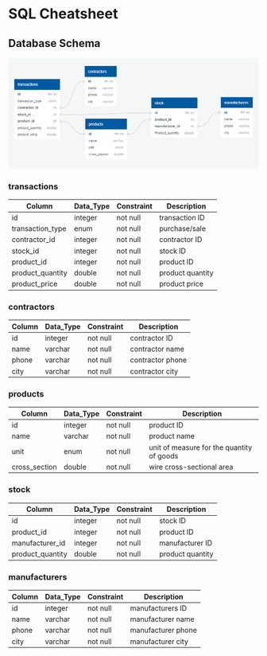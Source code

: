 # SQL Cheatsheet

## Database Schema

![Database Schema](/images/database_schema.png)

### transactions

| Column            | Data_Type | Constraint | Description      |
|-------------------|-----------|------------|------------------|
| id                | integer   | not null   | transaction ID   |
| transaction_type  | enum      | not null   | purchase/sale    |
| contractor_id     | integer   | not null   | contractor ID    |
| stock_id          | integer   | not null   | stock ID         |
| product_id        | integer   | not null   | product ID       |
| product_quantity  | double    | not null   | product quantity |
| product_price     | double    | not null   | product price    |

### contractors

| Column | Data_Type | Constraint | Description        |
|--------|-----------|------------|--------------------|
| id     | integer   | not null   | contractor ID      |
| name   | varchar   | not null   | contractor name    |
| phone  | varchar   | not null   | contractor phone   |
| city   | varchar   | not null   | contractor city    |

### products

| Column        | Data_Type | Constraint | Description                               |
| ------------- | --------- | ---------- | ----------------------------------------- |
| id            | integer   | not null   | product ID                                |
| name          | varchar   | not null   | product name                              |
| unit          | enum      | not null   | unit of measure for the quantity of goods |
| cross_section | double    | not null   | wire cross-sectional area                 |

### stock

| Column           | Data_Type | Constraint | Description      |
| ---------------- | --------- | ---------- | ---------------- |
| id               | integer   | not null   | stock ID         |
| product_id       | integer   | not null   | product ID       |
| manufacturer_id  | integer   | not null   | manufacturer ID  |
| product_quantity | double    | not null   | product quantity |

### manufacturers

| Column | Data_Type | Constraint | Description          |
|--------|-----------|------------|----------------------|
| id     | integer   | not null   | manufacturers ID     |
| name   | varchar   | not null   | manufacturer name    |
| phone  | varchar   | not null   | manufacturer phone   |
| city   | varchar   | not null   | manufacturer city    |

